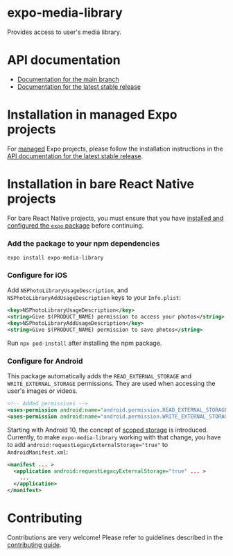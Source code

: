 # expo-media-library

Provides access to user's media library.

# API documentation

- [Documentation for the main branch](https://github.com/expo/expo/blob/main/docs/pages/versions/unversioned/sdk/media-library.md)
- [Documentation for the latest stable release](https://docs.expo.io/versions/latest/sdk/media-library/)

# Installation in managed Expo projects

For [managed](https://docs.expo.io/versions/latest/introduction/managed-vs-bare/) Expo projects, please follow the installation instructions in the [API documentation for the latest stable release](https://docs.expo.io/versions/latest/sdk/media-library/).

# Installation in bare React Native projects

For bare React Native projects, you must ensure that you have [installed and configured the `expo` package](https://docs.expo.dev/bare/installing-expo-modules/) before continuing.

### Add the package to your npm dependencies

```
expo install expo-media-library
```

### Configure for iOS

Add `NSPhotoLibraryUsageDescription`, and `NSPhotoLibraryAddUsageDescription` keys to your `Info.plist`:

```xml
<key>NSPhotoLibraryUsageDescription</key>
<string>Give $(PRODUCT_NAME) permission to access your photos</string>
<key>NSPhotoLibraryAddUsageDescription</key>
<string>Give $(PRODUCT_NAME) permission to save photos</string>
```

Run `npx pod-install` after installing the npm package.

### Configure for Android

This package automatically adds the `READ_EXTERNAL_STORAGE` and `WRITE_EXTERNAL_STORAGE` permissions. They are used when accessing the user's images or videos.

```xml
<!-- Added permissions -->
<uses-permission android:name="android.permission.READ_EXTERNAL_STORAGE" />
<uses-permission android:name="android.permission.WRITE_EXTERNAL_STORAGE" />
```

Starting with Android 10, the concept of [scoped storage](https://developer.android.com/training/data-storage#scoped-storage) is introduced. Currently, to make `expo-media-library` working with that change, you have to add `android:requestLegacyExternalStorage="true"` to `AndroidManifest.xml`:

```xml
<manifest ... >
  <application android:requestLegacyExternalStorage="true" ... >
    ...
  </application>
</manifest>
```

# Contributing

Contributions are very welcome! Please refer to guidelines described in the [contributing guide](https://github.com/expo/expo#contributing).
